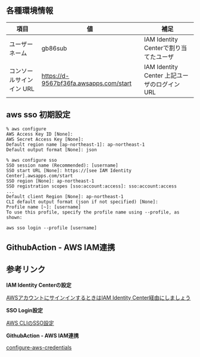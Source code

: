 ## 各種環境情報

|項目|値|補足|
|-|-|-|
|ユーザーネーム|gb86sub|IAM Identity Centerで割り当てたユーザ|
コンソールサインイン URL|https://d-9567bf36fa.awsapps.com/start|IAM Identity Center 上記ユーザのログインURL|

## aws sso 初期設定
```shell
% aws configure
AWS Access Key ID [None]: 
AWS Secret Access Key [None]: 
Default region name [ap-northeast-1]: ap-northeast-1
Default output format [None]: json

% aws configure sso
SSO session name (Recommended): [username]
SSO start URL [None]: https://[see IAM Identity Center].awsapps.com/start
SSO region [None]: ap-northeast-1
SSO registration scopes [sso:account:access]: sso:account:access
...
Default client Region [None]: ap-northeast-1
CLI default output format (json if not specified) [None]:
Profile name [~]: [username]
To use this profile, specify the profile name using --profile, as shown:
```

```shell
aws sso login --profile [username]
```


## GithubAction - AWS IAM連携

## 参考リンク

**IAM Identity Centerの設定**

[AWSアカウントにサインインするときはIAM Identity Center経由にしましょう](https://zenn.dev/murakami_koki/articles/79ac2456564b36)

**SSO Login設定**

[AWS CLIのSSO設定](https://zenn.dev/fez_tech/articles/fec83b79c44ff1)

**GithubAction - AWS IAM連携**

[configure-aws-credentials](https://github.com/aws-actions/configure-aws-credentials)